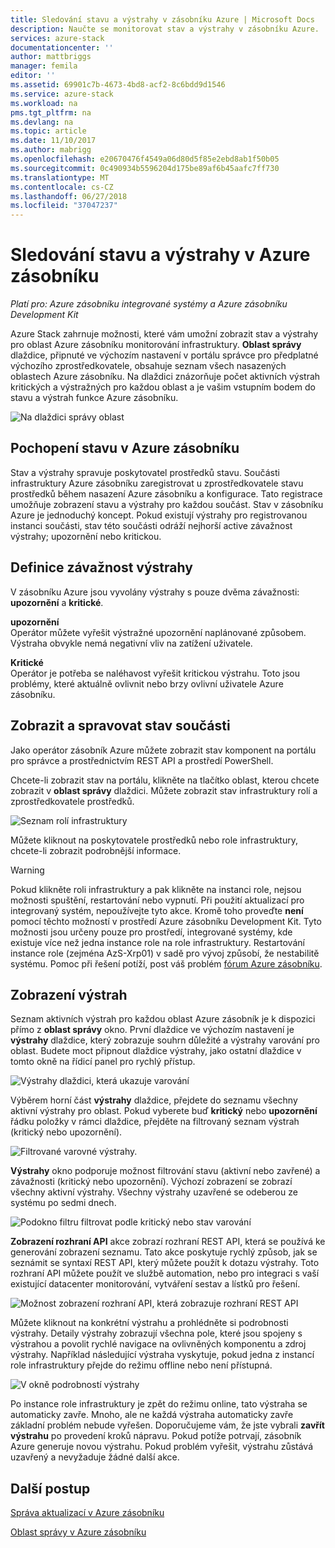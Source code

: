```yaml
---
title: Sledování stavu a výstrahy v zásobníku Azure | Microsoft Docs
description: Naučte se monitorovat stav a výstrahy v zásobníku Azure.
services: azure-stack
documentationcenter: ''
author: mattbriggs
manager: femila
editor: ''
ms.assetid: 69901c7b-4673-4bd8-acf2-8c6bdd9d1546
ms.service: azure-stack
ms.workload: na
pms.tgt_pltfrm: na
ms.devlang: na
ms.topic: article
ms.date: 11/10/2017
ms.author: mabrigg
ms.openlocfilehash: e20670476f4549a06d80d5f85e2ebd8ab1f50b05
ms.sourcegitcommit: 0c490934b5596204d175be89af6b45aafc7ff730
ms.translationtype: MT
ms.contentlocale: cs-CZ
ms.lasthandoff: 06/27/2018
ms.locfileid: "37047237"
---
```

# <a name="monitor-health-and-alerts-in-azure-stack"></a>Sledování stavu a výstrahy v Azure zásobníku

*Platí pro: Azure zásobníku integrované systémy a Azure zásobníku Development Kit*

Azure Stack zahrnuje možnosti, které vám umožní zobrazit stav a výstrahy pro oblast Azure zásobníku monitorování infrastruktury. **Oblast správy** dlaždice, připnuté ve výchozím nastavení v portálu správce pro předplatné výchozího zprostředkovatele, obsahuje seznam všech nasazených oblastech Azure zásobníku. Na dlaždici znázorňuje počet aktivních výstrah kritických a výstražných pro každou oblast a je vašim vstupním bodem do stavu a výstrah funkce Azure zásobníku.

 ![Na dlaždici správy oblast](media/azure-stack-monitor-health/image1.png)

 ## <a name="understand-health-in-azure-stack"></a>Pochopení stavu v Azure zásobníku

 Stav a výstrahy spravuje poskytovatel prostředků stavu. Součásti infrastruktury Azure zásobníku zaregistrovat u zprostředkovatele stavu prostředků během nasazení Azure zásobníku a konfigurace. Tato registrace umožňuje zobrazení stavu a výstrahy pro každou součást. Stav v zásobníku Azure je jednoduchý koncept. Pokud existují výstrahy pro registrovanou instanci součásti, stav této součásti odráží nejhorší active závažnost výstrahy; upozornění nebo kritickou.

## <a name="alert-severity-definition"></a>Definice závažnost výstrahy

V zásobníku Azure jsou vyvolány výstrahy s pouze dvěma závažnosti: **upozornění** a **kritické**.

**upozornění**  
Operátor můžete vyřešit výstražné upozornění naplánované způsobem. Výstraha obvykle nemá negativní vliv na zatížení uživatele.

**Kritické**  
Operátor je potřeba se naléhavost vyřešit kritickou výstrahu. Toto jsou problémy, které aktuálně ovlivnit nebo brzy ovlivní uživatele Azure zásobníku. 

 
 ## <a name="view-and-manage-component-health-state"></a>Zobrazit a spravovat stav součásti
 
 Jako operátor zásobník Azure můžete zobrazit stav komponent na portálu pro správce a prostřednictvím REST API a prostředí PowerShell.
 
Chcete-li zobrazit stav na portálu, klikněte na tlačítko oblast, kterou chcete zobrazit v **oblast správy** dlaždici. Můžete zobrazit stav infrastruktury rolí a zprostředkovatele prostředků.

![Seznam rolí infrastruktury](media/azure-stack-monitor-health/image2.png)

Můžete kliknout na poskytovatele prostředků nebo role infrastruktury, chcete-li zobrazit podrobnější informace.

> [!WARNING]
>Pokud klikněte roli infrastruktury a pak klikněte na instanci role, nejsou možnosti spuštění, restartování nebo vypnutí. Při použití aktualizací pro integrovaný systém, nepoužívejte tyto akce. Kromě toho proveďte **není** pomocí těchto možností v prostředí Azure zásobníku Development Kit. Tyto možnosti jsou určeny pouze pro prostředí, integrované systémy, kde existuje více než jedna instance role na role infrastruktury. Restartování instance role (zejména AzS-Xrp01) v sadě pro vývoj způsobí, že nestabilitě systému. Pomoc při řešení potíží, post váš problém [fórum Azure zásobníku](https://aka.ms/azurestackforum).
>
 
## <a name="view-alerts"></a>Zobrazení výstrah

Seznam aktivních výstrah pro každou oblast Azure zásobník je k dispozici přímo z **oblast správy** okno. První dlaždice ve výchozím nastavení je **výstrahy** dlaždice, který zobrazuje souhrn důležité a výstrahy varování pro oblast. Budete moct připnout dlaždice výstrahy, jako ostatní dlaždice v tomto okně na řídicí panel pro rychlý přístup.   

![Výstrahy dlaždici, která ukazuje varování](media/azure-stack-monitor-health/image3.png)

Výběrem horní část **výstrahy** dlaždice, přejdete do seznamu všechny aktivní výstrahy pro oblast. Pokud vyberete buď **kritický** nebo **upozornění** řádku položky v rámci dlaždice, přejděte na filtrovaný seznam výstrah (kritický nebo upozornění). 

![Filtrované varovné výstrahy.](media/azure-stack-monitor-health/image4.png)
  
**Výstrahy** okno podporuje možnost filtrování stavu (aktivní nebo zavřené) a závažnosti (kritický nebo upozornění). Výchozí zobrazení se zobrazí všechny aktivní výstrahy. Všechny výstrahy uzavřené se odeberou ze systému po sedmi dnech.

![Podokno filtru filtrovat podle kritický nebo stav varování](media/azure-stack-monitor-health/image5.png)

**Zobrazení rozhraní API** akce zobrazí rozhraní REST API, která se používá ke generování zobrazení seznamu. Tato akce poskytuje rychlý způsob, jak se seznámit se syntaxí REST API, který můžete použít k dotazu výstrahy. Toto rozhraní API můžete použít ve službě automation, nebo pro integraci s vaší existující datacenter monitorování, vytváření sestav a lístků pro řešení. 

![Možnost zobrazení rozhraní API, která zobrazuje rozhraní REST API](media/azure-stack-monitor-health/image6.png)

Můžete kliknout na konkrétní výstrahu a prohlédněte si podrobnosti výstrahy. Detaily výstrahy zobrazují všechna pole, které jsou spojeny s výstrahou a povolit rychlé navigace na ovlivněných komponentu a zdroj výstrahy. Například následující výstraha vyskytuje, pokud jedna z instancí role infrastruktury přejde do režimu offline nebo není přístupná.  

![V okně podrobností výstrahy](media/azure-stack-monitor-health/image7.png)

Po instance role infrastruktury je zpět do režimu online, tato výstraha se automaticky zavře. Mnoho, ale ne každá výstraha automaticky zavře základní problém nebude vyřešen. Doporučujeme vám, že jste vybrali **zavřít výstrahu** po provedení kroků nápravu. Pokud potíže potrvají, zásobník Azure generuje novou výstrahu. Pokud problém vyřešit, výstrahu zůstává uzavřený a nevyžaduje žádné další akce.

## <a name="next-steps"></a>Další postup

[Správa aktualizací v Azure zásobníku](azure-stack-updates.md)

[Oblast správy v Azure zásobníku](azure-stack-region-management.md)
